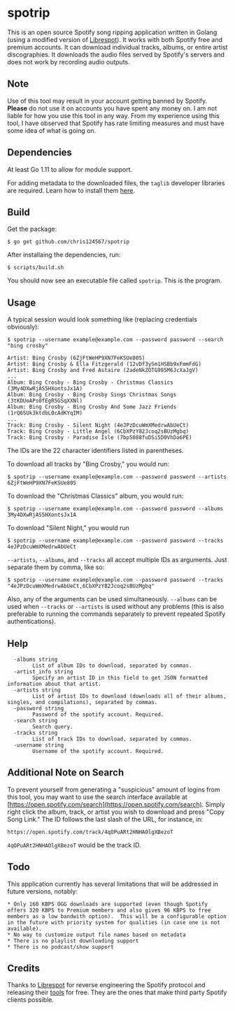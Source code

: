 # spotrip
This is an open source Spotify song ripping application written in Golang (using a modified version of [Librespot](http://github.com/librespot-org/librespot-golang)).  It works with both Spotify free and premium accounts.  It can download individual tracks, albums, or entire artist discographies.   It downloads the audio files served by Spotify's servers and does not work by recording audio outputs.

## Note
Use of this tool may result in your account getting banned by Spotify.  **Please** do not use it on accounts you have spent any money on.  I am not liable for how you use this tool in any way.  From my experience using this tool, I have observed that Spotify has rate limiting measures and must have some idea of what is going on. 

## Dependencies
At least Go 1.11 to allow for module support.

For adding metadata to the downloaded files, the ```taglib``` developer libraries are required.  Learn how to install them [here](https://github.com/wtolson/go-taglib#dependencies).

## Build
Get the package:

    $ go get github.com/chris124567/spotrip

After installaing the dependencies, run:

    $ scripts/build.sh

You should now see an executable file called ```spotrip```.  This is the program.

## Usage
A typical session would look something like (replacing credentials obviously):

    $ spotrip --username example@example.com --password password --search "bing crosby"

    Artist: Bing Crosby (6ZjFtWeHP9XN7FeKSUe80S)
    Artist: Bing Crosby & Ella Fitzgerald (12vDf3ySm1HSBb9xFmmFdG)
    Artist: Bing Crosby and Fred Astaire (2adeNkZOTG985M6JcXaJgV)
    ...
    Album: Bing Crosby - Bing Crosby - Christmas Classics (3My4DXwRjAS5HXontsJx1A)
    Album: Bing Crosby - Bing Crosby Sings Christmas Songs (3tKDUoAPs0fEgR5GSqXXNl)
    Album: Bing Crosby - Bing Crosby And Some Jazz Friends (1rQ6SUk3ktdbL0cAdKYqIM)
    ...
    Track: Bing Crosby - Silent Night (4eJPzDcuWmXMedrwAbUeCt)
    Track: Bing Crosby - Little Angel (6CbXPzY82Jcoq2sBUzMgbq)
    Track: Bing Crosby - Paradise Isle (7bp5088fuDSi5D0VhDa6PE)

The IDs are the 22 character identifiers listed in parentheses.

To download all tracks by "Bing Crosby," you would run:

    $ spotrip --username example@example.com --password password --artists 6ZjFtWeHP9XN7FeKSUe80S

To download the "Christmas Classics" album, you would run:

    $ spotrip --username example@example.com --password password --albums 3My4DXwRjAS5HXontsJx1A

To download "Silent Night," you would run

    $ spotrip --username example@example.com --password password --tracks 4eJPzDcuWmXMedrwAbUeCt

```--artists```, ```--albums```, and ```--tracks``` all accept multiple IDs as arguments.  Just separate them by comma, like so:

    $ spotrip --username example@example.com --password password --tracks "4eJPzDcuWmXMedrwAbUeCt,6CbXPzY82Jcoq2sBUzMgbq"

Also, any of the arguments can be used simultaneously.  ``--albums`` can be used when ``--tracks`` or ```--artists``` is used without any problems (this is also preferable to running the commands separately to prevent repeated Spotify authentications).

## Help

      -albums string
            List of album IDs to download, separated by commas.
      -artist_info string
            Specify an artist ID in this field to get JSON formatted information about that artist.
      -artists string
            List of artist IDs to download (downloads all of their albums, singles, and compilations), separated by commas.
      -password string
            Password of the spotify account. Required.
      -search string
            Search query.
      -tracks string
            List of track IDs to download, separated by commas.
      -username string
            Username of the spotify account. Required.

## Additional Note on Search
To prevent yourself from generating a "suspicious" amount of logins from this tool, you may want to use the search interface available at [https://open.spotify.com/search](https://open.spotify.com/search).  Simply right click the album, track, or artist you wish to download and press "Copy Song Link." 
The ID follows the last slash of the URL, for instance, in:

    https://open.spotify.com/track/4qOPuARt2HNHAOlgXBezoT

```4qOPuARt2HNHAOlgXBezoT``` would be the track ID.

## Todo
This application currently has several limitations that will be addressed in future versions, notably:

    * Only 160 KBPS OGG downloads are supported (even though Spotify offers 320 KBPS to Premium members and also gives 96 KBPS to free members as a low bandwith option).  This will be a configurable option in the future with priority system for qualities (in case one is not available).
    * No way to customize output file names based on metadata
    * There is no playlist downloading support
    * There is no podcast/show support

## Credits
Thanks to [Librespot](https://github.com/librespot-org) for reverse engineering the Spotify protocol and releasing their [tools](https://github.com/librespot-org/spotify-analyze) for free. They are the ones that make third party Spotify clients possible.